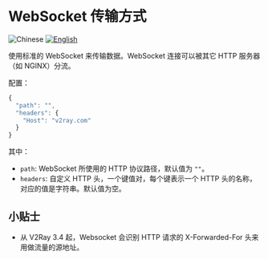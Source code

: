 # WebSocket 传输方式

![Chinese](../../resources/chinesec.svg) [![English](../../resources/english.svg)](https://www.v2ray.com/en/configuration/protocols/websocket.html)

使用标准的 WebSocket 来传输数据。WebSocket 连接可以被其它 HTTP 服务器（如 NGINX）分流。

配置：

```javascript
{
  "path": "",
  "headers": {
    "Host": "v2ray.com"
  }
}
```

其中：

* `path`: WebSocket 所使用的 HTTP 协议路径，默认值为 `""`。
* `headers`: 自定义 HTTP 头，一个键值对，每个键表示一个 HTTP 头的名称，对应的值是字符串。默认值为空。

## 小贴士

* 从 V2Ray 3.4 起，Websocket 会识别 HTTP 请求的 X-Forwarded-For 头来用做流量的源地址。
